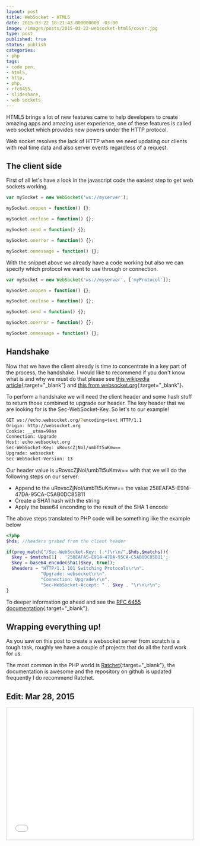 ```yaml
---
layout: post
title: WebSocket - HTML5
date: 2015-03-22 18:21:43.000000000 -03:00
image: /images/posts/2015-03-22-websocket-html5/cover.jpg
type: post
published: true
status: publish
categories:
- php
tags:
- code pen,
- html5,
- http,
- php,
- rfc6455,
- slideshare,
- web sockets
---
```


HTML5 brings a lot of new features came to help developers to create
amazing apps and amazing user experience, one of these features is called web
socket which provides new powers under the HTTP protocol.

Web socket resolves the lack of HTTP when we need updating our clients with real
time data and also server events regardless of a request.

## The client side

First of all let's have a look in the javascript code the easiest step
to get web sockets working.

```javascript
var mySocket = new WebSocket('ws://myserver');

mySocket.onopen = function() {};

mySocket.onclose = function() {};

mySocket.send = function() {};

mySocket.onerror = function() {};

mySocket.onmessage = function() {};
```

With the snippet above we already have a code working but also we can specify
which protocol we want to use through or connection.

```javascript
var mySocket = new WebSocket('ws://myserver', ['myProtocol']);

mySocket.onopen = function() {};

mySocket.onclose = function() {};

mySocket.send = function() {};

mySocket.onerror = function() {};

mySocket.onmessage = function() {};
```

## Handshake
Now that we have the client already is time to concentrate in a key part of the
process, the handshake. I would like to recommend if you don't know
what is and why we must do that please see
[this wikipedia article](http://en.wikipedia.org/wiki/WebSocket#WebSocket_protocol_handshake){:target="_blank"}
and [this from websocket.org](https://www.websocket.org/aboutwebsocket.html){:target="_blank"}.

To perform a handshake we will need the client header and some hash stuff to
return those combined to upgrade our header. The key header that we are looking
for is the Sec-WebSocket-Key. So let's to our example!

```bash
GET ws://echo.websocket.org/?encoding=text HTTP/1.1
Origin: http://websocket.org
Cookie: __utma=99as
Connection: Upgrade
Host: echo.websocket.org
Sec-WebSocket-Key: uRovscZjNol/umbTt5uKmw==
Upgrade: websocket
Sec-WebSocket-Version: 13
```

Our header value is uRovscZjNol/umbTt5uKmw== with that we will do the following
steps on our server:

- Append to the uRovscZjNol/umbTt5uKmw== the value 258EAFA5-E914-47DA-95CA-C5AB0DC85B11
- Create a SHA1 hash with the string
- Apply the base64 enconding to the result of the SHA 1 encode

The above steps translated to PHP code will be something like the example below

```php
<?php
$hds; //headers grabed from the client header

if(preg_match("/Sec-WebSocket-Key: (.*)\r\n/",$hds,$matchs)){ 
  $key = $matchs[1] . '258EAFA5-E914-47DA-95CA-C5AB0DC85B11'; 
  $key = base64_encode(sha1($key, true)); 
  $headers = "HTTP/1.1 101 Switching Protocols\r\n". 
             "Upgrade: websocket\r\n". 
             "Connection: Upgrade\r\n". 
             "Sec-WebSocket-Accept: " . $key . "\r\n\r\n";
}
```

To deeper information go ahead and see the
[RFC 6455 documentation](https://tools.ietf.org/html/rfc6455){:target="_blank"}.

## Wrapping everything up!

As you saw on this post to create a websocket server from scratch is a tough
task, roughly we have a couple of projects that do all the hard work for us.

The most common in the PHP world is
[Ratchet](https://github.com/ratchetphp/Ratchet){:target="_blank"},
the documentation is awesome and the repository on github is updated frequently
I do recommend Ratchet.

## Edit: Mar 28, 2015

<iframe width="100%" height="355" style="border: 1px solid #CCC; border-width: 1px; margin-bottom: 5px; max-width: 100%;" src="//www.slideshare.net/slideshow/embed_code/46061464" frameborder="0" marginwidth="0" marginheight="0" scrolling="no" allowfullscreen="allowfullscreen"> </iframe>